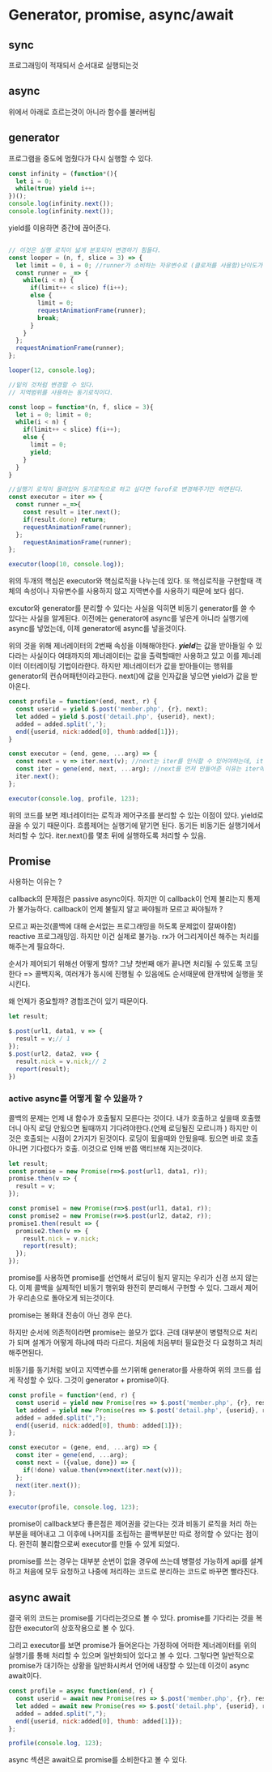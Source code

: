# Generator, promise, async/await

## sync

프로그래밍이 적재되서 순서대로 실행되는것

## async

위에서 아래로 흐르는것이 아니라 함수를 불러버림

## generator

프로그램을 중도에 멈췄다가 다시 실행할 수 있다.

```js
const infinity = (function*(){
  let i = 0;
  while(true) yield i++;
})();
console.log(infinity.next());
console.log(infinity.next());
```

yield를 이용하면 중간에 끊어준다.

```js

// 이것은 실행 로직이 넓게 분포되어 변경하기 힘들다. 
const looper = (n, f, slice = 3) => {
  let limit = 0, i = 0; //runner가 소비하는 자유변수로 (클로저를 사용함)난이도가 올라간다. 
  const runner = _=> {
    while(i < n) {
      if(limit++ < slice) f(i++);
      else {
        limit = 0;
        requestAnimationFrame(runner);
        break;
      }
    }
  };
  requestAnimationFrame(runner);
};

looper(12, console.log);

//밑의 것처럼 변경할 수 있다.
// 지역범위를 사용하는 동기로직이다.

const loop = function*(n, f, slice = 3){
  let i = 0; limit = 0;
  while(i < n) {
    if(limit++ < slice) f(i++);
    else {
      limit = 0;
      yield;
    }
  }
}

//실행기 로직이 몰려있어 동기로직으로 하고 싶다면 forof로 변경해주기만 하면된다.
const executor = iter => {
  const runner =_=>{
    const result = iter.next();
    if(result.done) return;
    requestAnimationFrame(runner);
  };
    requestAnimationFrame(runner);
};

executor(loop(10, console.log));

```

위의 두개의 핵심은 executor와 핵심로직을 나누는데 있다. 또 핵심로직을 구현할때 객체의 속성이나 자유변수를 사용하지 않고 지역변수를 사용하기 때문에 보다 쉽다.

excutor와 generator를 분리할 수 있다는 사실을 익히면 비동기 generator를 쓸 수 있다는 사실을 알게된다. 이전에는 generator에 async를 넣은게 아니라 실행기에 async를 넣었는데, 이제 generator에 async를 넣을것이다.

위의 것을 위해 제너레이터의 2번째 속성을 이해해야한다. ***yield***는 값을 받아들일 수 있다라는 사실이다
여태까지의 제너레이터는 값을 출력할때만 사용하고 있고 이를 제너레이터 이터레이팅 기법이라한다. 하지만 제너레이터가 값을 받아들이는 행위를 generator의 컨슈머패턴이라고한다. next()에 값을 인자값을 넣으면 yield가 값을 받아온다.

```js
const profile = function*(end, next, r) {
  const userid = yield $.post('member.php', {r}, next);
  let added = yield $.post('detail.php', {userid}, next);
  added = added.split(',');
  end({userid, nick:added[0], thumb:added[1]});
}

const executor = (end, gene, ...arg) => {
  const next = v => iter.next(v); //next는 iter를 인식할 수 있어야하는데, iter는 함수 안에 있기 때문에 인식을 늦게해도 된다. js는 함수가 있으면 호출 될때까지 지연실행하고 지연평가한다.(자바스크립트는 문법 에러가 없는 이상 모든 변수의 정당함을 실행 시점에 평가한다.파싱 시점에 평가 안한다.) 이 시점에 iter가 있는지는 평가를 못하지만 함수 안에 있어서 함수가 실행 되는 시점에 평가하기 때문에 실행된다.
  const iter = gene(end, next, ...arg); //next를 먼저 만들어준 이유는 iter에게 넘겨주기 위해선 next가 먼저 존재해야되기 때문이다!
  iter.next();
};

executor(console.log, profile, 123);
```

위의 코드를 보면 제너레이터는 로직과 제어구조를 분리할 수 있는 이점이 있다. yield로 끊을 수 있기 때문이다. 흐름제어는 실행기에 맡기면 된다. 동기든 비동기든 실행기에서 처리할 수 있다. iter.next()를 몇초 뒤에 실행하도록 처리할 수 있음.

## Promise

사용하는 이유는 ?

callback의 문제점은 passive async이다. 하지만 이 callback이 언제 불리는지 통제가 불가능하다.
callback이 언제 불릴지 알고 짜야될까 모르고 짜야될까 ?

모르고 짜는것(콜백에 대해 순서없는 프로그래밍을 하도록 문제없이 잘짜야함) reactive 프로그래밍임.
하지만 이건 실제로 불가능. rx가 어그리게이션 해주는 처리를 해주는게 필요하다.

순서가 제어되기 위해선 어떻게 할까? 그냥 첫번째 애가 끝나면 처리될 수 있도록 코딩한다 => 콜백지옥, 여러개가 동시에 진행될 수 있음에도 순서때문에 한개밖에 실행을 못시킨다.

왜 언제가 중요할까? 경합조건이 있기 때문이다.

```js
let result;

$.post(url1, data1, v => {
  result = v;// 1
});
$.post(url2, data2, v=> {
  result.nick = v.nick;// 2
  report(result);
})
```

### active async를 어떻게 할 수 있을까 ?

콜백의 문제는 언제 내 함수가 호출될지 모른다는 것이다.
내가 호출하고 싶을때 호출했더니 아직 로딩 안됬으면 될때까지 기다려야한다.(언제 로딩될진 모르니까 )
하지만 이것은 호출되는 시점이 2가지가 된것이다. 로딩이 됬을때와 안됬을때. 됬으면 바로 호출 아니면 기다렸다가 호출.
이것으로 인해 반쯤 액티브해 지는것이다.

```js
let result;
const promise = new Promise(r=>$.post(url1, data1, r));
promise.then(v => {
  result = v;
});

const promise1 = new Promise(r=>$.post(url1, data1, r));
const promise2 = new Promise(r=>$.post(url2, data2, r));
promise1.then(result => {
  promise2.then(v => {
    result.nick = v.nick;
    report(result);
  });
});
```

promise를 사용하면 promise를 선언해서 로딩이 될지 말지는 우리가 신경 쓰지 않는다. 이제 콜백을 실제적인 비동기 행위와 완전히 분리해서 구현할 수 있다. 그래서 제어가 우리손으로 돌아오게 되는것이다.

promise는 봉화대 전송이 아닌 경우 쓴다.

하지만 순서에 의존적이라면 promise는 쓸모가 없다. 근데 대부분이 병렬적으로 처리가 되며 설계가 어떻게 하냐에 따라 다르다. 처음에 처음부터 필요한것 다 요청하고 처리해주면된다.

비동기를 동기처럼 보이고 지역변수를 쓰기위해 generator를 사용하여 위의 코드를 쉽게 작성할 수 있다.
그것이 generator + promise이다.

```js
const profile = function*(end, r) {
  const userid = yield new Promise(res => $.post('member.php', {r}, res));
  let added = yield new Promise(res => $.post('detail.php', {userid}, res));
  added = added.split(",");
  end({userid, nick:added[0], thumb: added[1]});
};

const executor = (gene, end, ...arg) => {
  const iter = gene(end, ...arg);
  const next = ({value, done}) => {
    if(!done) value.then(v=>next(iter.next(v)));
  };
  next(iter.next());
};

executor(profile, console.log, 123);
```

promise이 callback보다 좋은점은 제어권을 갖는다는 것과 비동기 로직을 처리 하는부분을 떼어내고 그 이후에 나머지를 조립하는 콜백부분만 따로 정의할 수 있다는 점이다. 완전히 불리함으로써 executor를 만들 수 있게 되었다.

promise를 쓰는 경우는 대부분 순번이 없을 경우에 쓰는데 병렬성 가능하게 api를 설계하고 처음에 모두 요청하고 나중에 처리하는 코드로 분리하는 코드로 바꾸면 빨라진다.

## async await

결국 위의 코드는 promise를 기다리는것으로 볼 수 있다. promise를 기다리는 것을 복잡한 executor의 상호작용으로 볼 수 있다.

그리고 executor를 보면 promise가 들어온다는 가정하에 어떠한 제너레이터를 위의 실행기를 통해 처리할 수 있으며 일반화되어 있다고 볼 수 있다. 그렇다면 일반적으로 promise가 대기하는 상황을 일반화시켜서 언어에 내장할 수 있는데 이것이 async await이다.

```js
const profile = async function(end, r) {
  const userid = await new Promise(res => $.post('member.php', {r}, res));
  let added = await new Promise(res => $.post('detail.php', {userid}, res));
  added = added.split(",");
  end({userid, nick:added[0], thumb: added[1]});
};

profile(console.log, 123);
```

async 섹션은 await으로 promise를 소비한다고 볼 수 있다.
